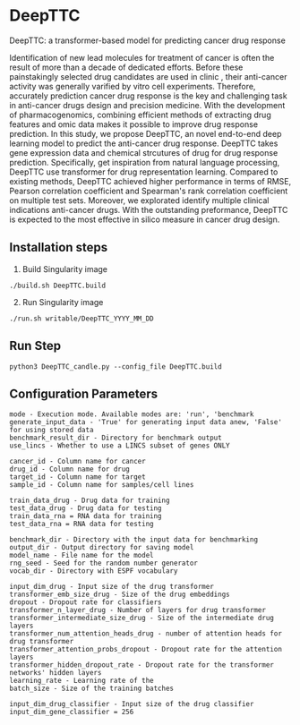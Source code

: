 # DeepTTC
DeepTTC: a transformer-based model for predicting cancer drug response

Identification of new lead molecules for treatment  of cancer is often the result of more than a decade of dedicated efforts. Before these painstakingly selected drug candidates are used in clinic , their anti-cancer activity was generally varified by vitro cell experiments. Therefore, accurately prediction  cancer drug response is the key and challenging task in anti-cancer drugs design and precision medicine. With the development of pharmacogenomics, combining efficient methods of extracting drug features and omic data makes it possible to improve drug response prediction. In this study, we propose DeepTTC, an novel  end-to-end deep learning model to predict the anti-cancer drug response. DeepTTC takes gene expression data and chemical strcutures  of drug for drug response prediction. Specifically, get inspiration from natural language processing, DeepTTC use  transformer for drug representation learning. Compared to existing methods, DeepTTC achieved higher performance in terms of RMSE, Pearson correlation coefficient and Spearman's rank correlation coefficient on multiple test sets. Moreover, we explorated  identify multiple clinical  indications anti-cancer drugs. With the outstanding preformance, DeepTTC is expected to the  most effective in silico  measure  in cancer drug design.

## Installation steps

1. Build Singularity image
```          
./build.sh DeepTTC.build
```
2. Run Singularity image
```
./run.sh writable/DeepTTC_YYYY_MM_DD
```


## Run Step
```
python3 DeepTTC_candle.py --config_file DeepTTC.build
```

## Configuration Parameters

```
mode - Execution mode. Available modes are: 'run', 'benchmark
generate_input_data - 'True' for generating input data anew, 'False' for using stored data
benchmark_result_dir - Directory for benchmark output
use_lincs - Whether to use a LINCS subset of genes ONLY

cancer_id - Column name for cancer
drug_id - Column name for drug
target_id - Column name for target
sample_id - Column name for samples/cell lines

train_data_drug - Drug data for training
test_data_drug - Drug data for testing
train_data_rna = RNA data for training
test_data_rna = RNA data for testing

benchmark_dir - Directory with the input data for benchmarking
output_dir - Output directory for saving model
model_name - File name for the model
rng_seed - Seed for the random number generator
vocab_dir - Directory with ESPF vocabulary

input_dim_drug - Input size of the drug transformer
transformer_emb_size_drug - Size of the drug embeddings
dropout - Dropout rate for classifiers
transformer_n_layer_drug - Number of layers for drug transformer
transformer_intermediate_size_drug - Size of the intermediate drug layers
transformer_num_attention_heads_drug - number of attention heads for drug transformer
transformer_attention_probs_dropout - Dropout rate for the attention layers
transformer_hidden_dropout_rate - Dropout rate for the transformer networks' hidden layers
learning_rate - Learning rate of the 
batch_size - Size of the training batches

input_dim_drug_classifier - Input size of the drug classifier
input_dim_gene_classifier = 256
```